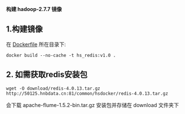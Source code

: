 ﻿**构建 hadoop-2.7.7 镜像**

## 1.构建镜像
在 [Dockerfile](./Dockerfile) 所在目录下:  
```
docker build --no-cache -t hs_redis:v1.0 .
```

## 2. 如需获取redis安装包    
```
wget -O download/redis-4.0.13.tar.gz http://50125.hnbdata.cn:81/common/hsdocker/redis-4.0.13.tar.gz
```   
会下载 apache-flume-1.5.2-bin.tar.gz 安装包并存储在 download 文件夹下


